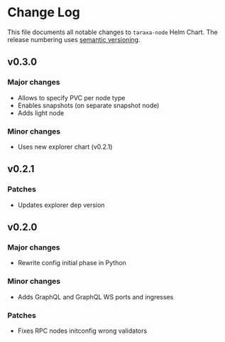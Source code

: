 # Change Log

This file documents all notable changes to `taraxa-node` Helm Chart. The release
numbering uses [semantic versioning](http://semver.org).

## v0.3.0

### Major changes

* Allows to specify PVC per node type
* Enables snapshots (on separate snapshot node)
* Adds light node

### Minor changes

* Uses new explorer chart (v0.2.1)

## v0.2.1

### Patches

* Updates explorer dep version

## v0.2.0

### Major changes

* Rewrite config initial phase in Python

### Minor changes

* Adds GraphQL and GraphQL WS ports and ingresses

### Patches

* Fixes RPC nodes initconfig wrong validators

